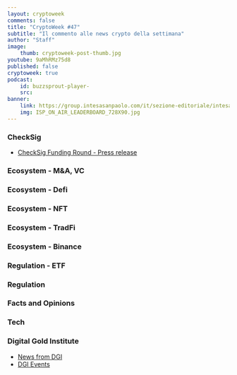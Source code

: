 ```yaml
---
layout: cryptoweek
comments: false
title: "CryptoWeek #47"
subtitle: "Il commento alle news crypto della settimana" 
author: "Staff"
image:
    thumb: cryptoweek-post-thumb.jpg
youtube: 9aMhRMz75d8
published: false
cryptoweek: true
podcast:
    id: buzzsprout-player-
    src: 
banner:
    link: https://group.intesasanpaolo.com/it/sezione-editoriale/intesa-sanpaolo-on-air?utm_campaign=GoldInstitute&utm_source=GoldInstitute&utm_medium=Banner_CPM&utm_content=DisplayAwareness&utm_term=GoldInstitute_Banner_CPM_GoldInstitute_
    img: ISP_ON_AIR_LEADERBOARD_728X90.jpg
---
```


### CheckSig

- [CheckSig Funding Round - Press release](https://checksig.io/wp-content/uploads/2021/12/20211223_CS_CheckSig_December-round.pdf)

### Ecosystem - M&A, VC

### Ecosystem - Defi

### Ecosystem - NFT

### Ecosystem - TradFi

### Ecosystem - Binance

### Regulation - ETF

### Regulation

### Facts and Opinions

### Tech

### Digital Gold Institute

- [News from DGI](https://dgi.io/news/)
- [DGI Events](https://dgi.io/events/)
